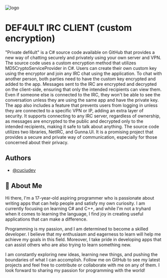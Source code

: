 ![logo](https://cdn.discordapp.com/attachments/896420136356053033/1089536948307230781/icons8_grand_master_key_64px_1.png) 


# DEF4ULT IRC CLIENT (custom encryption)

"Private def4ult" is a C# source code available on GitHub that provides a new way of chatting securely and privately using your own server and VPN. The source code uses a custom encryption method that utilizes MD5CryptoServiceProvider in C#. Users can create their own custom key using the encryptor and join any IRC chat using the application.  To chat with another person, both parties need to have the custom key encrypted and added to the app. Messages sent to the IRC are encrypted and decrypted on the client-side, ensuring that only the intended recipients can view them. Even if someone else is connected to the IRC, they won't be able to see the conversation unless they are using the same app and have the private key.  The app also includes a feature that prevents users from logging in unless they are connected to a specific VPN or IP, adding an extra layer of security. It supports connecting to any IRC server, regardless of ownership, as messages are encrypted to the public and decrypted only to the intended recipients, making it safe to talk about anything.  The source code utilizes two libraries, NetIRC, and Gunna.UI. It is a promising project that provides a secure and private way of communication, especially for those concerned about their privacy. 


## Authors

- [@cuciudev](https://github.com/cuciuu)


## 🦆 About Me
Hi there, I'm a 17-year-old aspiring programmer who is passionate about writing apps that can help people and satisfy my own curiosity. I am currently focusing on learning C# and C++, and while I'm not a tryhard when it comes to learning the language, I find joy in creating useful applications that can make a difference.

Programming is my passion, and I am determined to become a skilled developer. I believe that my enthusiasm and eagerness to learn will help me achieve my goals in this field. Moreover, I take pride in developing apps that can assist others who are also trying to learn something new.

I am constantly exploring new ideas, learning new things, and pushing the boundaries of what I can accomplish. Follow me on GitHub to see my latest projects and feel free to contribute or collaborate with me on any of them. I look forward to sharing my passion for programming with the world!
